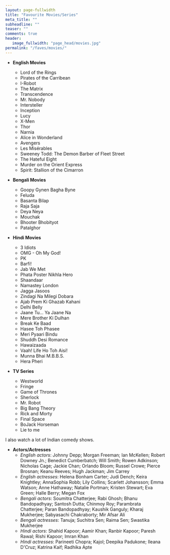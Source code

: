 ```yaml
---
layout: page-fullwidth
title: "Favourite Movies/Series"
meta_title: ""
subheadline: ""
teaser: ""
comments: true
header:
   image_fullwidth: "page_head/movies.jpg"
permalink: "/faves/movies/"
---
```


* **English Movies**
    * Lord of the Rings
    * Pirates of the Carribean
    * I-Robot
    * The Matrix
    * Transcendence
    * Mr. Nobody
    * Intersteller
    * Inception
    * Lucy
    * X-Men
    * Thor
    * Narnia
    * Alice in Wonderland
    * Avengers
    * Les Misérables
    * Sweeney Todd: The Demon Barber of Fleet Street
    * The Hateful Eight
    * Murder on the Orient Express
    * Spirit: Stallion of the Cimarron

* **Bengali Movies** 
    * Goopy Gynen Bagha Byne
    * Feluda
    * Basanta Bilap
    * Raja Saja
    * Deya Neya
    * Mouchak
    * Bhooter Bhobityot
    * Patalghor

* **Hindi Movies**
    * 3 Idiots
    * OMG - Oh My God!
    * PK
    * Barfi!
    * Jab We Met
    * Phata Poster Nikhla Hero
    * Shaandaar
    * Namastey London
    * Jagga Jasoos
    * Zindagi Na Milegi Dobara
    * Ajab Prem Ki Ghazab Kahani
    * Delhi Belly
    * Jaane Tu... Ya Jaane Na
    * Mere Brother Ki Dulhan
    * Break Ke Baad
    * Hasee Toh Phasee
    * Meri Pyaari Bindu
    * Shuddh Desi Romance
    * Hawaizaada
    * Vaah! Life Ho Toh Aisi!
    * Munna Bhai M.B.B.S.
    * Hera Pheri

* **TV Series**
    * Westworld
    * Fringe
    * Game of Thrones
    * Sherlock
    * Mr. Robot
    * Big Bang Theory
    * Rick and Morty
    * Final Space
    * BoJack Horseman
    * Lie to me

I also watch a lot of Indian comedy shows.

* **Actors/Actresses**
    * *English actors*: Johnny Depp; Morgan Freeman; Ian McKellen; Robert Downey Jn.; Benedict Cumberbatch; Will Smith; Rowen Adkinson; Nicholas Cage; Jackie Chan; Orlando Bloom; Russel Crowe; Pierce Brosnan; Keanu Reeves; Hugh Jackman; Jim Carrey
    * *English actresses*: Helena Bonham Carter; Judi Dench; Keira Knightley; AnnaSophia Robb; Lily Collins; Scarlett Johansson; Emma Watson; Anne Hathaway; Natalie Portman; Kristen Stewart; Eva Green; Halle Berry; Megan Fox
    * *Bengali actors*: Soumitra Chatterjee; Rabi Ghosh; Bhanu Bandopadhyay; Santosh Dutta; Chinmoy Roy; Parambrata Chatterjee; Paran Bandopadhyay; Kaushik Ganguly; Kharaj Mukherjee; Sabyasachi Chakraborty; Mir Afsar Ali
    * *Bengali actresses*: Tanuja; Suchitra Sen; Raima Sen; Swastika Mukherjee
    * *Hindi actors*: Shahid Kapoor; Aamir Khan; Ranbir Kapoor; Paresh Rawal; Rishi Kapoor; Imran Khan
    * *Hindi actresses*: Parineeti Chopra; Kajol; Deepika Padukone; Ileana D'Cruz; Katrina Kaif; Radhika Apte